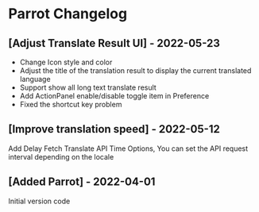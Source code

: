 # Parrot Changelog

## [Adjust Translate Result UI] - 2022-05-23

- Change Icon style and color
- Adjust the title of the translation result to display the current translated language
- Support show all long text translate result
- Add ActionPanel enable/disable toggle item in Preference 
- Fixed the shortcut key problem

## [Improve translation speed] - 2022-05-12

Add Delay Fetch Translate API Time Options, You can set the API request interval depending on the locale

## [Added Parrot] - 2022-04-01

Initial version code

